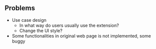 ## Problems 

+ Use case design
    + In what way do users usually use the extension?
    + Change the UI style?
+ Some functionalities in original web page is not implemented, some buggy

